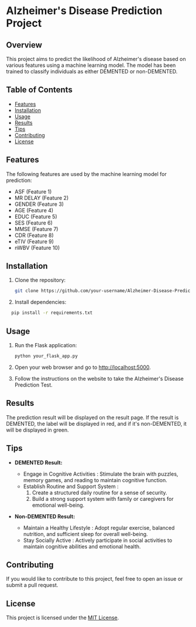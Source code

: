 # Alzheimer's Disease Prediction Project

## Overview

This project aims to predict the likelihood of Alzheimer's disease based on various features using a machine learning model. The model has been trained to classify individuals as either DEMENTED or non-DEMENTED.

## Table of Contents

- [Features](#features)
- [Installation](#installation)
- [Usage](#usage)
- [Results](#results)
- [Tips](#tips)
- [Contributing](#contributing)
- [License](#license)

## Features

The following features are used by the machine learning model for prediction:

- ASF (Feature 1)
- MR DELAY (Feature 2)
- GENDER (Feature 3)
- AGE (Feature 4)
- EDUC (Feature 5)
- SES (Feature 6)
- MMSE (Feature 7)
- CDR (Feature 8)
- eTIV (Feature 9)
- nWBV (Feature 10)

## Installation

1. Clone the repository:

   ```bash
   git clone https://github.com/your-username/Alzheimer-Disease-Prediction-Model.git
    ```
2. Install dependencies:
 ```bash
   pip install -r requirements.txt
   ```

## Usage

1. Run the Flask application:

   ```bash
   python your_flask_app.py
   ```

2. Open your web browser and go to [http://localhost:5000](http://localhost:5000).

3. Follow the instructions on the website to take the Alzheimer's Disease Prediction Test.

## Results

The prediction result will be displayed on the result page. If the result is DEMENTED, the label will be displayed in red, and if it's non-DEMENTED, it will be displayed in green.

## Tips

- **DEMENTED Result:**
  - Engage in Cognitive Activities : Stimulate the brain with puzzles, memory games, and reading to maintain cognitive function.
  - Establish Routine and Support System :
    1. Create a structured daily routine for a sense of security.
    2. Build a strong support system with family or caregivers for emotional well-being.

- **Non-DEMENTED Result:**
  - Maintain a Healthy Lifestyle : Adopt regular exercise, balanced nutrition, and sufficient sleep for overall well-being.
  - Stay Socially Active : Actively participate in social activities to maintain cognitive abilities and emotional health.

## Contributing

If you would like to contribute to this project, feel free to open an issue or submit a pull request.

## License

This project is licensed under the [MIT License](LICENSE).
